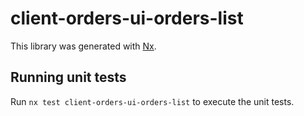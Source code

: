 # client-orders-ui-orders-list

This library was generated with [Nx](https://nx.dev).

## Running unit tests

Run `nx test client-orders-ui-orders-list` to execute the unit tests.
